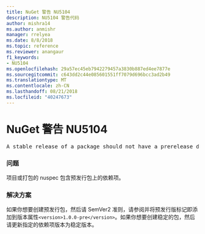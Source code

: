 ```yaml
---
title: NuGet 警告 NU5104
description: NU5104 警告代码
author: mishra14
ms.author: anmishr
manager: rrelyea
ms.date: 8/8/2018
ms.topic: reference
ms.reviewer: anangaur
f1_keywords:
- NU5104
ms.openlocfilehash: 29a57ec45eb7942279457a3830b887ed4ee7877e
ms.sourcegitcommit: c643dd2c44e085601551ff7079d696bcc3ad2b49
ms.translationtype: MT
ms.contentlocale: zh-CN
ms.lasthandoff: 08/21/2018
ms.locfileid: "40247673"
---
```

# <a name="nuget-warning-nu5104"></a>NuGet 警告 NU5104
<pre>A stable release of a package should not have a prerelease dependency. Either modify the version spec of dependency "NuGet.Versioning [4.7.0-preview4.5065, )" or update the version field in the nuspec.</pre>

### <a name="issue"></a>问题

项目或打包的 nuspec 包含预发行包上的依赖项。


### <a name="solution"></a>解决方案

如果你想要创建预发行包，然后请 SemVer2 准则，请参阅并将预发行版标记即添加到版本属性`<version>1.0.0-pre</version>`。如果你想要创建稳定的包，然后请更新指定的依赖项版本为稳定版本。

